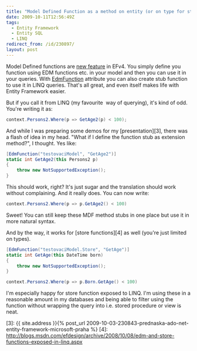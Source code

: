 ```yaml
---
title: "Model Defined Function as a method on entity (or on type for store function)"
date: 2009-10-11T12:56:49Z
tags:
  - Entity Framework
  - Entity SQL
  - LINQ
redirect_from: /id/230897/
layout: post
---
```

Model Defined functions are [new feature][1] in EFv4. You simply define you function using EDM functions etc. in your model and then you can use it in your queries. With [EdmFunction][2] attribute you can also create stub function to use it in LINQ queries. That's all great, and even itself makes life with Entity Framework easier.

But if you call it from LINQ (my favourite  way of querying), it's kind of odd. You're writing it as:

```csharp
context.Persons2.Where(p => GetAge2(p) < 100);
```

And while I was preparing some demos for my [presentation][3], there was a flash of idea in my head. "What if I define the function stub as extension method?", I thought. Yes like:

```csharp
[EdmFunction("testovaciModel", "GetAge2")]
static int GetAge2(this Persons2 p)
{
	throw new NotSupportedException();
}
```

This should work, right? It's just sugar and the translation should work without complaining. And it really does. You can now write:

```csharp
context.Persons2.Where(p => p.GetAge2() < 100)
```

Sweet! You can still keep these MDF method stubs in one place but use it in more natural syntax.

And by the way, it works for [store functions][4] as well (you're just limited on types).

```csharp
[EdmFunction("testovaciModel.Store", "GetAge")]
static int GetAge(this DateTime born)
{
	throw new NotSupportedException();
}
```

```csharp
context.Persons2.Where(p => p.Born.GetAge() < 100)
```

I'm especially happy for store function exposed to LINQ. I'm using these in a reasonable amount in my databases and being able to filter using the function without wrapping the query into i.e. stored procedure or view is neat.

[1]: http://blogs.msdn.com/efdesign/archive/2009/01/07/model-defined-functions.aspx
[2]: http://msdn.microsoft.com/en-us/library/system.data.objects.dataclasses.edmfunctionattribute(VS.100).aspx
[3]: {{ site.address }}{% post_url 2009-10-03-230843-prednaska-ado-net-entity-framework-microsoft-praha %}
[4]: http://blogs.msdn.com/efdesign/archive/2008/10/08/edm-and-store-functions-exposed-in-linq.aspx